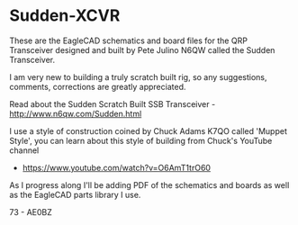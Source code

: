 # Sudden-XCVR

These are the EagleCAD schematics and board files for the QRP Transceiver designed and built by Pete Julino N6QW called the Sudden Transceiver.  

I am very new to building a truly scratch built rig, so any suggestions, comments, corrections are greatly appreciated.

Read about the Sudden Scratch Built SSB Transceiver - http://www.n6qw.com/Sudden.html


I use a style of construction coined by Chuck Adams K7QO called 'Muppet Style', you can learn about this style of building from Chuck's YouTube channel

* https://www.youtube.com/watch?v=O6AmT1trO60


As I progress along I'll be adding PDF of the schematics and boards as well as the EagleCAD parts library I use.


73 - AE0BZ
